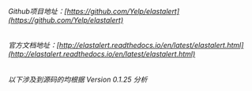 ###### Github项目地址：[https://github.com/Yelp/elastalert](https://github.com/Yelp/elastalert) 

###### 官方文档地址：[http://elastalert.readthedocs.io/en/latest/elastalert.html](http://elastalert.readthedocs.io/en/latest/elastalert.html)

###### 以下涉及到源码的均根据 Version 0.1.25 分析

